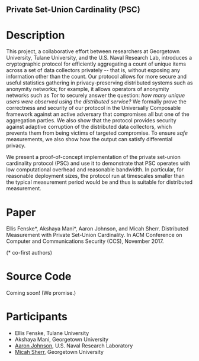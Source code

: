 ## Private Set-Union Cardinality (PSC)


# Description


This project, a collaborative effort between researchers at Georgetown University, Tulane University, and the U.S. Naval Research Lab, introduces a cryptographic protocol for efficiently aggregating a count of unique items across a set of data collectors privately -- that is, without exposing any information other than the count.  Our protocol allows for more secure and useful statistics gathering in privacy-preserving distributed systems such as anonymity networks; for example, it allows operators of anonymity networks such as Tor to securely answer the question: _how many unique users were observed using the distributed service?_ We formally prove the correctness and security of our protocol in the Universally Composable framework against an active adversary that compromises all but one of the aggregation parties. We also show that the protocol provides security against adaptive corruption of the distributed data collectors, which prevents them from being victims of targeted compromise. To ensure _safe_ measurements, we also show how the output can satisfy differential privacy.

We present a proof-of-concept implementation of the private set-union cardinality protocol (PSC) and use it to demonstrate that PSC operates with low computational overhead and reasonable bandwidth. In particular, for reasonable deployment sizes, the protocol run at timescales smaller than the typical measurement period would be and thus is suitable for distributed measurement.


# Paper

Ellis Fenske\*, Akshaya Mani\*, Aaron Johnson, and Micah Sherr. Distributed Measurement with Private Set-Union Cardinality. In ACM Conference on Computer and Communications Security (CCS), November 2017.

(* co-first authors)


# Source Code

Coming soon!  (We promise.)


# Participants

* Ellis Fenske, Tulane University
* Akshaya Mani, Georgetown University
* [Aaron Johnson](http://www.ohmygodel.com/), U.S. Naval Research Laboratory
* [Micah Sherr](https://security.cs.georgetown.edu/~msherr), Georgetown University

